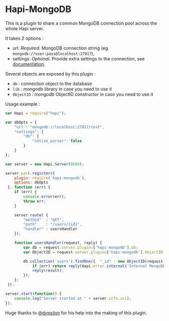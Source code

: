 # Hapi-MongoDB

This is a plugin to share a common MongoDB connection pool across the whole Hapi server.

It takes 2 options :

- url: *Required.* MongoDB connection string (eg. `mongodb://user:pass@localhost:27017`),
- settings: *Optional.* Provide extra settings to the connection, see [documentation](http://mongodb.github.io/node-mongodb-native/driver-articles/mongoclient.html#mongoclient-connect-options).

Several objects are exposed by this plugin :

- `db` : connection object to the database
- `lib` : mongodb library in case you need to use it
- `ObjectID` : mongodb ObjectID constructor in case you need to use it

Usage example :
```js
var Hapi = require("hapi");

var dbOpts = {
    "url": "mongodb://localhost:27017/test",
    "settings": {
        "db": {
            "native_parser": false
        }
    }
};

var server = new Hapi.Server(8080);

server.pack.register({
    plugin: require('hapi-mongodb'),
    options: dbOpts
 }, function (err) {
    if (err) {
        console.error(err);
        throw err;
    }

    server.route( {
        "method"  : "GET",
        "path"    : "/users/{id}",
        "handler" : usersHandler
    });

    function usersHandler(request, reply) {
        var db = request.server.plugins['hapi-mongodb'].db;
        var ObjectID = request.server.plugins['hapi-mongodb'].ObjectID;

        db.collection('users').findOne({  "_id" : new ObjectID(request.params.id) }, function(err, result) {
            if (err) return reply(Hapi.error.internal('Internal MongoDB error', err));
            reply(result);
        });
    };
 });

server.start(function() {
    console.log("Server started at " + server.info.uri);
});
```

Huge thanks to [@dypsilon](https://github.com/dypsilon) for his help into the making of this plugin.
